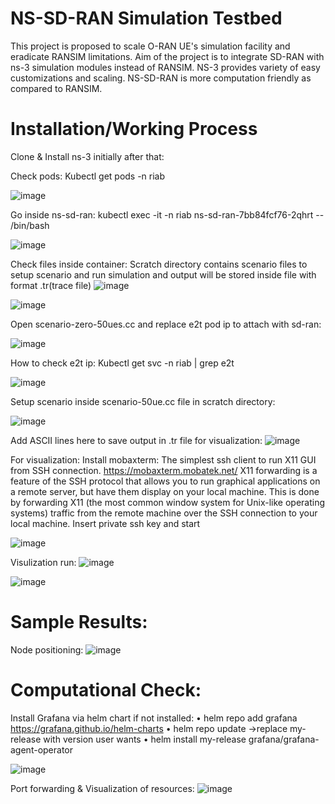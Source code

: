 # NS-SD-RAN Simulation Testbed

This project is proposed to scale O-RAN UE's simulation facility and eradicate RANSIM limitations. Aim of the project is to integrate SD-RAN with ns-3 simulation modules instead of RANSIM. NS-3 provides variety of easy customizations and scaling. NS-SD-RAN is more computation friendly as compared to RANSIM.

# Installation/Working Process
Clone & Install ns-3  initially after that:

Check pods:
Kubectl get pods -n riab

![image](https://github.com/hassamtahir/NS-SD-RAN/assets/58023371/385eec6d-972c-470d-b35b-568009c274aa)

Go inside ns-sd-ran:
kubectl exec -it -n riab ns-sd-ran-7bb84fcf76-2qhrt -- /bin/bash

![image](https://github.com/hassamtahir/NS-SD-RAN/assets/58023371/05644d66-47a6-4d62-8e00-fede3cc5f03d)

Check files inside container:
Scratch directory contains scenario files to setup scenario and run simulation and output will 
be stored inside file with format .tr(trace file)
![image](https://github.com/hassamtahir/NS-SD-RAN/assets/58023371/148925a0-2830-4c01-9afd-12240310b1ad)

![image](https://github.com/hassamtahir/NS-SD-RAN/assets/58023371/437d72eb-d0f1-4303-8021-a87bb1e8f993)

Open scenario-zero-50ues.cc and replace e2t pod ip to attach with sd-ran:

![image](https://github.com/hassamtahir/NS-SD-RAN/assets/58023371/e4767e01-6604-4231-af17-7804b33d0b09)

How to check e2t ip:
Kubectl get svc -n riab | grep e2t

![image](https://github.com/hassamtahir/NS-SD-RAN/assets/58023371/2a8dd623-2072-4f75-a07e-1324901e9c55)

Setup scenario inside scenario-50ue.cc file in scratch directory:

![image](https://github.com/hassamtahir/NS-SD-RAN/assets/58023371/7f89fb54-fdd4-4907-8e58-d91b7f57c3d4)

Add ASCII lines here to save output in .tr file for visualization:
![image](https://github.com/hassamtahir/NS-SD-RAN/assets/58023371/9a54b1a6-8056-452d-ac53-efadd2d09148)

For visualization:
Install mobaxterm:
The simplest ssh client to run X11 GUI from SSH connection.
https://mobaxterm.mobatek.net/
X11 forwarding is a feature of the SSH protocol that allows you to run graphical applications on a 
remote server, but have them display on your local machine. This is done by forwarding X11 (the 
most common window system for Unix-like operating systems) traffic from the remote machine 
over the SSH connection to your local machine.
Insert private ssh key and start

![image](https://github.com/hassamtahir/NS-SD-RAN/assets/58023371/401947f7-618b-47ea-96d9-9e377ea73dfc)

Visulization run:
![image](https://github.com/hassamtahir/NS-SD-RAN/assets/58023371/9f866f34-3f4b-4fa6-b68c-59870b4b2c47)

![image](https://github.com/hassamtahir/NS-SD-RAN/assets/58023371/e7256cc4-783c-4dde-a17e-6f45d6544af9)


# Sample Results:
Node positioning:
![image](https://github.com/hassamtahir/NS-SD-RAN/assets/58023371/dc14d7e3-4f2d-480f-820a-fba6edfaad43)

# Computational Check:

Install Grafana via helm chart if not installed:
• helm repo add grafana https://grafana.github.io/helm-charts 
• helm repo update
→replace my-release with version user wants
• helm install my-release grafana/grafana-agent-operator

![image](https://github.com/hassamtahir/NS-SD-RAN/assets/58023371/46b244d3-7d52-4943-8484-79ab751fa666)

 Port forwarding & Visualization of resources:
 ![image](https://github.com/hassamtahir/NS-SD-RAN/assets/58023371/595a447b-692a-497e-9b05-08e6fa858a5b)






